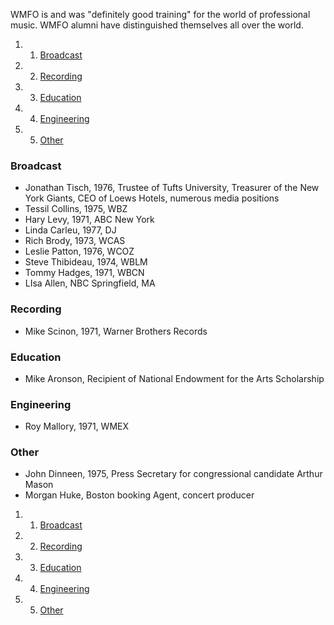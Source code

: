 WMFO is and was "definitely good training" for the world of professional music. WMFO alumni have distinguished themselves all over the world.

1.  1. [Broadcast](https://wiki.wmfo.org/About_WMFO/Station_History/Alumni#Broadcast)
2.  2. [Recording](https://wiki.wmfo.org/About_WMFO/Station_History/Alumni#Recording)
3.  3. [Education](https://wiki.wmfo.org/About_WMFO/Station_History/Alumni#Education)
4.  4. [Engineering](https://wiki.wmfo.org/About_WMFO/Station_History/Alumni#Engineering)
5.  5. [Other](https://wiki.wmfo.org/About_WMFO/Station_History/Alumni#Other)

### Broadcast

-   Jonathan Tisch, 1976, Trustee of Tufts University, Treasurer of the New York Giants, CEO of Loews Hotels, numerous media positions
-   Tessil Collins, 1975, WBZ
-   Hary Levy, 1971, ABC New York
-   Linda Carleu, 1977, DJ
-   Rich Brody, 1973, WCAS
-   Leslie Patton, 1976, WCOZ
-   Steve Thibideau, 1974, WBLM
-   Tommy Hadges, 1971, WBCN
-   LIsa Allen, NBC Springfield, MA

### Recording

-   Mike Scinon, 1971, Warner Brothers Records

### Education

-   Mike Aronson, Recipient of National Endowment for the Arts Scholarship

### Engineering

-   Roy Mallory, 1971, WMEX

### Other

-   John Dinneen, 1975, Press Secretary for congressional candidate Arthur Mason
-   Morgan Huke, Boston booking Agent, concert producer

1.  1. [Broadcast](#Broadcast)
2.  2. [Recording](#Recording)
3.  3. [Education](#Education)
4.  4. [Engineering](#Engineering)
5.  5. [Other](#Other)


